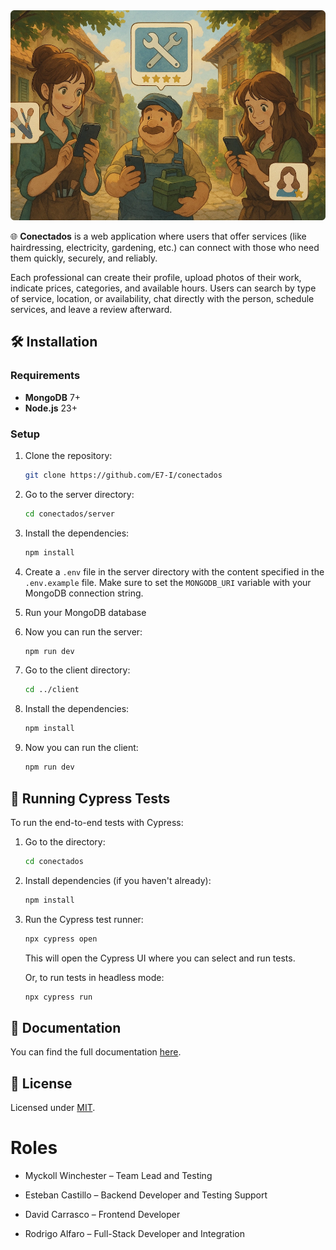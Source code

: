 <div align="center">
    <img alt="Conectados hero image" src="./assets/hero.webp" />
</div>

🌐 **Conectados** is a web application where users that offer services (like hairdressing, electricity, gardening, etc.) can connect with those who need them quickly, securely, and reliably.

Each professional can create their profile, upload photos of their work, indicate prices, categories, and available hours. Users can search by type of service, location, or availability, chat directly with the person, schedule services, and leave a review afterward.

## 🛠️ Installation

### Requirements

- **MongoDB** 7+
- **Node.js** 23+

### Setup

1. Clone the repository:
    ```bash
    git clone https://github.com/E7-I/conectados
    ```

2. Go to the server directory:
    ```bash
    cd conectados/server
    ```

3. Install the dependencies:
    ```bash
    npm install
    ```

4. Create a `.env` file in the server directory with the content specified in the `.env.example` file. Make sure to set the `MONGODB_URI` variable with your MongoDB connection string.

5. Run your MongoDB database

5. Now you can run the server:
    ```bash
    npm run dev
    ```

6. Go to the client directory:
    ```bash
    cd ../client
    ```

7. Install the dependencies:
    ```bash
    npm install
    ```

8. Now you can run the client:
    ```bash
    npm run dev
    ```

## 🧪 Running Cypress Tests

To run the end-to-end tests with Cypress:

1. Go to the directory:
    ```bash
    cd conectados
    ```
2. Install dependencies (if you haven't already):
    ```bash
    npm install
    ```
3. Run the Cypress test runner:
    ```bash
    npx cypress open
    ```
   This will open the Cypress UI where you can select and run tests.

   Or, to run tests in headless mode:
    ```bash
    npx cypress run
    ```

## 📄 Documentation

You can find the full documentation [here](https://github.com/E7-I/conectados/blob/develop/docs/docs.md).

## 📑 License

Licensed under [MIT](./LICENSE).

# Roles
- Myckoll Winchester – Team Lead and Testing 

- Esteban Castillo – Backend Developer and Testing Support

- David Carrasco – Frontend Developer

- Rodrigo Alfaro – Full-Stack Developer and Integration